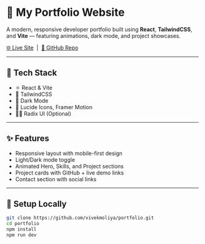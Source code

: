 # 💼 My Portfolio Website

A modern, responsive developer portfolio built using **React**, **TailwindCSS**, and **Vite** — featuring animations, dark mode, and project showcases.

[🌐 Live Site](https://portfolio-six-phi-m3bv8s72up.vercel.app/) &nbsp;|&nbsp; [📂 GitHub Repo](https://github.com/vivekmoliya/portfolio)

---

## 🚀 Tech Stack

- ⚛️ React & Vite
- 🎨 TailwindCSS
- 🌙 Dark Mode
- 🧩 Lucide Icons, Framer Motion
- 🧑‍💻 Radix UI (Optional)

---

## ✨ Features

- Responsive layout with mobile-first design
- Light/Dark mode toggle
- Animated Hero, Skills, and Project sections
- Project cards with GitHub + live demo links
- Contact section with social links

---

## 🧪 Setup Locally

```bash
git clone https://github.com/vivekmoliya/portfolio.git
cd portfolio
npm install
npm run dev
